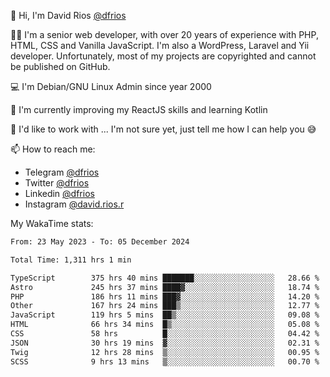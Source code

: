 👋 Hi, I'm David Rios [@dfrios](https://github.com/dfrios)

👨‍💻 I'm a senior web developer, with over 20 years of experience with PHP, HTML, CSS and Vanilla JavaScript. I'm also a WordPress, Laravel and Yii developer. Unfortunately, most of my projects are copyrighted and cannot be published on GitHub.

💻 I'm Debian/GNU Linux Admin since year 2000

🌱 I'm currently improving my ReactJS skills and learning Kotlin

💞️ I'd like to work with ... I'm not sure yet, just tell me how I can help you 😅


📫 How to reach me:
* Telegram [@dfrios](https://t.me/dfrios)
* Twitter [@dfrios](https://twitter.com/dfrios)
* Linkedin [@dfrios](https://linkedin.com/in/dfrios)
* Instagram [@david.rios.r](https://instagram.com/david.rios.r)



My WakaTime stats:
<!--START_SECTION:waka-->

```txt
From: 23 May 2023 - To: 05 December 2024

Total Time: 1,311 hrs 1 min

TypeScript        375 hrs 40 mins ███████░░░░░░░░░░░░░░░░░░   28.66 %
Astro             245 hrs 37 mins ████▓░░░░░░░░░░░░░░░░░░░░   18.74 %
PHP               186 hrs 11 mins ███▓░░░░░░░░░░░░░░░░░░░░░   14.20 %
Other             167 hrs 24 mins ███▒░░░░░░░░░░░░░░░░░░░░░   12.77 %
JavaScript        119 hrs 5 mins  ██▒░░░░░░░░░░░░░░░░░░░░░░   09.08 %
HTML              66 hrs 34 mins  █▒░░░░░░░░░░░░░░░░░░░░░░░   05.08 %
CSS               58 hrs          █░░░░░░░░░░░░░░░░░░░░░░░░   04.42 %
JSON              30 hrs 19 mins  ▓░░░░░░░░░░░░░░░░░░░░░░░░   02.31 %
Twig              12 hrs 28 mins  ▒░░░░░░░░░░░░░░░░░░░░░░░░   00.95 %
SCSS              9 hrs 13 mins   ▒░░░░░░░░░░░░░░░░░░░░░░░░   00.70 %
```

<!--END_SECTION:waka-->

